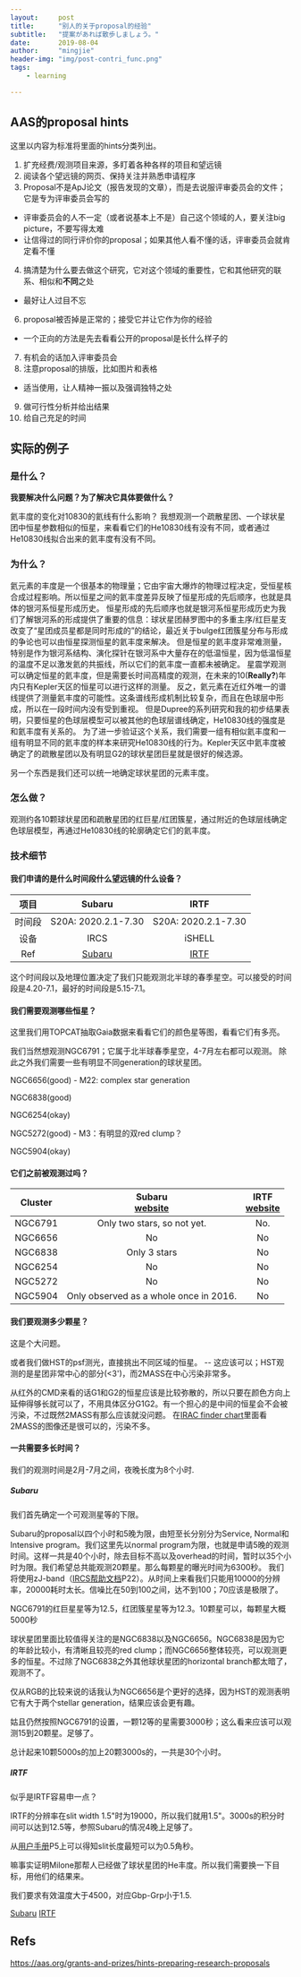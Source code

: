 ```yaml
---
layout:     post
title:      "别人的关于proposal的经验"
subtitle:   "提案があれば散歩しましょう。"
date:       2019-08-04
author:     "mingjie"
header-img: "img/post-contri_func.png"
tags:
    - learning

---
```


## AAS的proposal hints

这里以内容为标准将里面的hints分类列出。

1. 扩充经费/观测项目来源，多盯着各种各样的项目和望远镜
2. 阅读各个望远镜的网页、保持关注并熟悉申请程序
3. Proposal不是ApJ论文（报告发现的文章），而是去说服评审委员会的文件；它是专为评审委员会写的
- 评审委员会的人不一定（或者说基本上不是）自己这个领域的人，要关注big picture，不要写得太难
- 让信得过的同行评价你的proposal；如果其他人看不懂的话，评审委员会就肯定看不懂
4. 搞清楚为什么要去做这个研究，它对这个领域的重要性，它和其他研究的联系、相似和**不同**之处
- 最好让人过目不忘
6. proposal被否掉是正常的；接受它并让它作为你的经验
- 一个正向的方法是先去看看公开的proposal是长什么样子的
7. 有机会的话加入评审委员会
8. 注意proposal的排版，比如图片和表格
- 适当使用，让人精神一振以及强调独特之处
9. 做可行性分析并给出结果
10. 给自己充足的时间

## 实际的例子

### 是什么？
**我要解决什么问题？为了解决它具体要做什么？**

氦丰度的变化对10830的氦线有什么影响？
我想观测一个疏散星团、一个球状星团中恒星参数相似的恒星，来看看它们的He10830线有没有不同，或者通过He10830线拟合出来的氦丰度有没有不同。

### 为什么？
氦元素的丰度是一个很基本的物理量；它由宇宙大爆炸的物理过程决定，受恒星核合成过程影响。所以恒星之间的氦丰度差异反映了恒星形成的先后顺序，也就是具体的银河系恒星形成历史。
恒星形成的先后顺序也就是银河系恒星形成历史为我们了解银河系的形成提供了重要的信息：球状星团赫罗图中的多重主序/红巨星支改变了“星团成员星都是同时形成的”的结论，最近关于bulge红团簇星分布与形成的争论也可以由恒星探测恒星的氦丰度来解决。
但是恒星的氦丰度非常难测量，特别是作为银河系结构、演化探针在银河系中大量存在的低温恒星，因为低温恒星的温度不足以激发氦的共振线，所以它们的氦丰度一直都未被确定。
星震学观测可以确定恒星的氦丰度，但是需要长时间高精度的观测，在未来的10(**Really?**)年内只有Kepler天区的恒星可以进行这样的测量。
反之，氦元素在近红外唯一的谱线提供了测量氦丰度的可能性。这条谱线形成机制比较复杂，而且在色球层中形成，所以在一段时间内没有受到重视。
但是Dupree的系列研究和我的初步结果表明，只要恒星的色球层模型可以被其他的色球层谱线确定，He10830线的强度是和氦丰度有关系的。
为了进一步验证这个关系，我们需要一组有相似氦丰度和一组有明显不同的氦丰度的样本来研究He10830线的行为。Kepler天区中氦丰度被确定了的疏散星团以及有明显G2的球状星团巨星就是很好的候选源。

另一个东西是我们还可以统一地确定球状星团的元素丰度。

### 怎么做？
观测约各10颗球状星团和疏散星团的红巨星/红团簇星，通过附近的色球层线确定色球层模型，再通过He10830线的轮廓确定它们的氦丰度。

### 技术细节

#### 我们申请的是什么时间段什么望远镜的什么设备？

| 项目 | Subaru | IRTF |
|:--:|:--:|:--:|
|时间段| S20A: 2020.2.1-7.30 | S20A: 2020.2.1-7.30 |
| 设备 | IRCS | iSHELL |
|Ref| [Subaru](https://www.naoj.org/Observing/Proposals/Submit/call.html) | [IRTF](http://irtfweb.ifa.hawaii.edu/observing/applyingForTime.php) |

这个时间段以及地理位置决定了我们只能观测北半球的春季星空。可以接受的时间段是4.20-7.1，最好的时间段是5.15-7.1。

#### 我们需要观测哪些恒星？

这里我们用TOPCAT抽取Gaia数据来看看它们的颜色星等图，看看它们有多亮。

我们当然想观测NGC6791；它属于北半球春季星空，4-7月左右都可以观测。
除此之外我们需要一些有明显不同generation的球状星团。

NGC6656(good) - M22: complex star generation

NGC6838(good)

NGC6254(okay)

NGC5272(good) - M3：有明显的双red clump？

NGC5904(okay)

#### 它们之前被观测过吗？

| Cluster | Subaru<br>[website](https://smoka.nao.ac.jp/) | IRTF<br>[website](https://irsa.ipac.caltech.edu/applications/irtf/) |
|:--:|:--:|:--:|
|NGC6791|Only two stars, so not yet.|No.|
|NGC6656|No|No|
|NGC6838|Only 3 stars|No|
|NGC6254|No|No|
|NGC5272|No|No|
|NGC5904|Only observed as a whole once in 2016. |No|

#### 我们要观测多少颗星？

这是个大问题。

或者我们做HST的psf测光，直接挑出不同区域的恒星。
  -- 这应该可以；HST观测的是星团非常中心的部分(<3')，而2MASS在中心污染非常多。

从红外的CMD来看的话G1和G2的恒星应该是比较弥散的，所以只要在颜色方向上延伸得够长就可以了，不用具体区分G1G2。有一个担心的是中间的恒星会不会被污染，不过既然2MASS有那么应该就没问题。
在[IRAC finder chart](https://irsa.ipac.caltech.edu/applications/finderchart/)里面看2MASS的图像还是很可以的，污染不多。

#### 一共需要多长时间？

我们的观测时间是2月-7月之间，夜晚长度为8个小时.

##### Subaru

我们首先确定一个可观测星等的下限。

Subaru的proposal以四个小时和5晚为限，由短至长分别分为Service, Normal和Intensive program。我们这里先以normal program为限，也就是申请5晚的观测时间。这样一共是40个小时，除去目标不高以及overhead的时间，暂时以35个小时为限。我们希望总共能观测20颗星。那么每颗星的曝光时间为6300秒。
我们将使用zJ-band（[IRCS帮助文档](https://subarutelescope.org/Observing/Instruments/IRCS/IRCSum_1.0.1.pdf)P22）。从时间上来看我们只能用10000的分辨率，20000耗时太长。信噪比在50到100之间，达不到100；70应该是极限了。

NGC6791的红巨星星等为12.5，红团簇星星等为12.3。10颗星可以，每颗星大概5000秒

球状星团里面比较值得关注的是NGC6838以及NGC6656。NGC6838是因为它的年龄比较小，有清晰且较亮的red clump；而NGC6656整体较亮，可以观测更多的恒星。不过除了NGC6838之外其他球状星团的horizontal branch都太暗了，观测不了。

仅从RGB的比较来说的话我认为NGC6656是个更好的选择，因为HST的观测表明它有大于两个stellar generation，结果应该会更有趣。

姑且仍然按照NGC6791的设置，一颗12等的星需要3000秒；这么看来应该可以观测15到20颗星。足够了。

总计起来10颗5000s的加上20颗3000s的，一共是30个小时。

##### IRTF

似乎是IRTF容易申一点？

IRTF的分辨率在slit width 1.5"时为19000，所以我们就用1.5"。3000s的积分时间可以达到12.5等，参照Subaru的情况4晚上足够了。

从[用户手册](http://irtfweb.ifa.hawaii.edu/~ishell/iSHELL_observing_manual_22aug19.pdf)P5上可以得知slit长度最短可以为0.5角秒。


嘛事实证明Milone那帮人已经做了球状星团的He丰度。所以我们需要换一下目标，用他们的结果来。

我们要求有效温度大于4500，对应Gbp-Grp小于1.5.

[Subaru](https://www.naoj.org/Observing/Instruments/IRCS/echelle/IRCS_Echelle_ETC.html)
[IRTF](http://irtfweb.ifa.hawaii.edu/~ishell/iSHELL_Exposure_Time_Calculator/sn.php)

## Refs

https://aas.org/grants-and-prizes/hints-preparing-research-proposals
